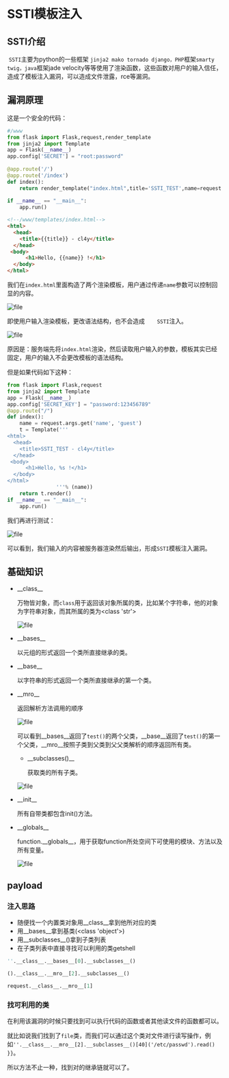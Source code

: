 # SSTI模板注入

## SSTI介绍

​	`SSTI`主要为python的一些框架 `jinja2 mako tornado django，PHP`框架`smarty twig，java`框架jade velocity等等使用了渲染函数，这些函数对用户的输入信任，造成了模板注入漏洞，可以造成文件泄露，rce等漏洞。

## 漏洞原理

这是一个安全的代码：

```python
#/www
from flask import Flask,request,render_template
from jinja2 import Template
app = Flask(__name__)
app.config['SECRET'] = "root:password"
 
@app.route('/')
@app.route('/index')
def index():
    return render_template("index.html",title='SSTI_TEST',name=request.args.get("name"))
 
if __name__ == "__main__":
    app.run()
```

```html
<!--/www/templates/index.html-->
<html>
  <head>
    <title>{{title}} - cl4y</title>
  </head>
 <body>
      <h1>Hello, {{name}} !</h1>
  </body>
</html>

```

我们在`index.html`里面构造了两个渲染模板，用户通过传递`name`参数可以控制回显的内容。

![file](http://www.cl4y.top/wp-content/uploads/2020/04/image-1588228856232.png)

即使用户输入渲染模板，更改语法结构，也不会造成`	SSTI`注入。

![file](http://www.cl4y.top/wp-content/uploads/2020/04/image-1588228925579.png)

原因是：服务端先将`index.html`渲染，然后读取用户输入的参数，模板其实已经固定，用户的输入不会更改模板的语法结构。

但是如果代码如下这种：

```python
from flask import Flask,request
from jinja2 import Template
app = Flask(__name__)
app.config['SECRET_KEY'] = "password:123456789"
@app.route("/")
def index():
    name = request.args.get('name', 'guest')
    t = Template('''
<html>
  <head>
    <title>SSTI_TEST - cl4y</title>
  </head>
 <body>
      <h1>Hello, %s !</h1>
  </body>
</html>
                '''% (name))
    return t.render()
if __name__ == "__main__":
    app.run()

```

我们再进行测试：

![file](http://www.cl4y.top/wp-content/uploads/2020/04/image-1588229245911.png)

可以看到，我们输入的内容被服务器渲染然后输出，形成`SSTI`模板注入漏洞。

## 基础知识

* \_\_class\_\_ 

  万物皆对象，而`class`用于返回该对象所属的类，比如某个字符串，他的对象为字符串对象，而其所属的类为\<class 'str'>

  ![file](http://www.cl4y.top/wp-content/uploads/2020/04/image-1588245529180.png)

* \_\_bases\_\_

  以元组的形式返回一个类所直接继承的类。

* \_\_base\_\_

  以字符串的形式返回一个类所直接继承的第一个类。

* \_\_mro\_\_

  返回解析方法调用的顺序

  ![file](http://www.cl4y.top/wp-content/uploads/2020/04/image-1588246346346.png)

  可以看到\_\_bases\_\_返回了`test()`的两个父类，\_\_base\_\_返回了`test()`的第一个父类，\_\_mro\_\_按照子类到父类到父父类解析的顺序返回所有类。

  * \_\_subclasses()\_\_

    获取类的所有子类。

  ![file](http://www.cl4y.top/wp-content/uploads/2020/04/image-1588246555959.png)

* \_\_init\_\_

  所有自带类都包含init()方法。

* \_\_globals\_\_

  function.\_\_globals\_\_，用于获取function所处空间下可使用的模块、方法以及所有变量。

  ![file](http://www.cl4y.top/wp-content/uploads/2020/04/image-1588247279196.png)

## payload

### 注入思路

* 随便找一个内置类对象用\_\_class\_\_拿到他所对应的类
* 用\_\_bases\_\_拿到基类(\<class 'object'>) 
* 用\_\_subclasses\_\_()拿到子类列表 
* 在子类列表中直接寻找可以利用的类getshell

```python
''.__class__.__bases__[0].__subclasses__()

().__class__.__mro__[2].__subclasses__()

request.__class__.__mro__[1]

```

### 找可利用的类

在利用该漏洞的时候只要找到可以执行代码的函数或者其他读文件的函数都可以。

就比如说我们找到了`file`类，而我们可以通过这个类对文件进行读写操作，例如`''.__class__.__mro__[2].__subclasses__()[40]('/etc/passwd').read() }}`。

所以方法不止一种，找到对的继承链就可以了。



















